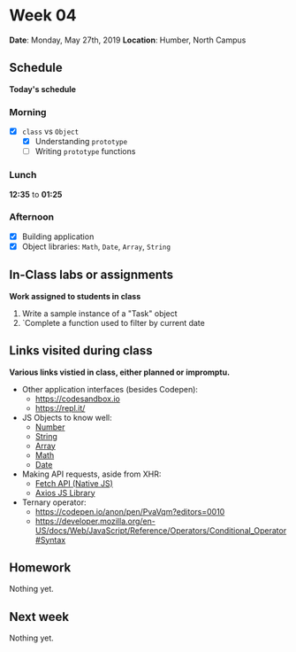 # Week 04
**Date**: Monday, May 27th, 2019
**Location**: Humber, North Campus

## Schedule 
**Today's schedule**

### Morning
  - [x] `class` vs `Object`
    - [x] Understanding `prototype`
    - [ ] Writing `prototype` functions

### Lunch
__12:35__ to __01:25__

### Afternoon
  - [x] Building application
  - [x] Object libraries: `Math`, `Date`, `Array`, `String`

## In-Class labs or assignments
**Work assigned to students in class**
  1. Write a sample instance of a "Task" object
  2. `Complete a function used to filter by current date

## Links visited during class
**Various links vistied in class, either planned or impromptu.**

  - Other application interfaces (besides Codepen):
      - https://codesandbox.io
      - https://repl.it/
  - JS Objects to know well:
      - [Number](https://developer.mozilla.org/en-US/docs/Web/JavaScript/Reference/Global_Objects/Number)
      - [String](https://developer.mozilla.org/en-US/docs/Web/JavaScript/Reference/Global_Objects/String)
      - [Array](https://developer.mozilla.org/en-US/docs/Web/JavaScript/Reference/Global_Objects/Array)
      - [Math](https://developer.mozilla.org/en-US/docs/Web/JavaScript/Reference/Global_Objects/Math)
      - [Date](https://developer.mozilla.org/en-US/docs/Web/JavaScript/Reference/Global_Objects/Date)
  - Making API requests, aside from XHR:
      - [Fetch API (Native JS)](https://developer.mozilla.org/en-US/docs/Web/API/Fetch_API)
      - [Axios JS Library](https://github.com/axios/axios)
  - Ternary operator:
      - https://codepen.io/anon/pen/PvaVqm?editors=0010
      - https://developer.mozilla.org/en-US/docs/Web/JavaScript/Reference/Operators/Conditional_Operator#Syntax


## Homework
Nothing yet.

## Next week
Nothing yet.